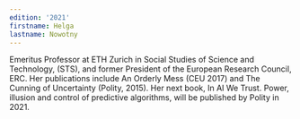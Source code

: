 ```yaml
---
edition: '2021'
firstname: Helga
lastname: Nowotny
---
```

Emeritus Professor at ETH Zurich in Social Studies of Science and Technology,
(STS), and former President of the European Research Council, ERC. Her publications
include An Orderly Mess (CEU 2017) and The Cunning of Uncertainty (Polity, 2015).
Her next book, In AI We Trust. Power, illusion and control of predictive algorithms,
will be published by Polity in 2021.